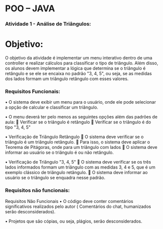 # POO – JAVA
### Atividade 1 - Análise de Triângulos:

# Objetivo: 
O objetivo da atividade é implementar um menu interativo dentro de uma controller e
realizar cálculos para classificar o tipo de triângulo. Além disso, os alunos devem
implementar a lógica que determina se o triângulo é retângulo e se ele se encaixa no padrão
"3, 4, 5", ou seja, se as medidas dos lados formam um triângulo retângulo com esses valores. 

### Requisitos Funcionais:
• O sistema deve exibir um menu para o usuário, onde ele pode selecionar a opção
de calcular e classificar um triângulo.

• O menu deverá ter pelo menos as seguintes opções além das padrões de aula:
 Verificar se o triângulo é retângulo
 Verificar se o triângulo é do tipo "3, 4, 5"

• Verificação de Triângulo Retângulo
 O sistema deve verificar se o triângulo é um triângulo retângulo.
 Para isso, o sistema deve aplicar o Teorema de Pitágoras, onde para um
triângulo com lados
 O sistema deve informar ao usuário se o triângulo é ou não retângulo.

• Verificação de Triângulo "3, 4, 5"
 O sistema deve verificar se os três lados informados formam um triângulo
com as medidas 3, 4 e 5, que é um exemplo clássico de triângulo retângulo.
 O sistema deve informar ao usuário se o triângulo se enquadra nesse padrão. 

### Requisitos não funcionais:
Requisitos Não Funcionais
• O código deve conter comentários significativos realizados pelo autor (
Comentários do chat, humanizados serão desconsiderados).

• Projetos que são cópias, ou seja, plágios, serão desconsiderados. 
